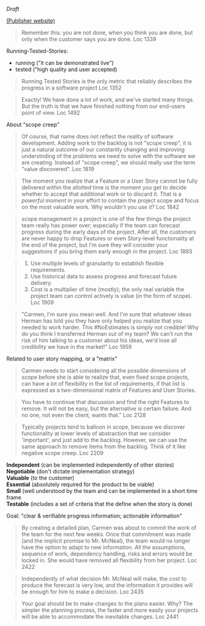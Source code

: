 *Draft*


[(Publisher website)](http://noestimatesbook.com)


> Remember this: you are not done, when you think you are done, but only when the
> customer says you are done. Loc 1339


Running-Tested-Stories:
  - running ("it can be demonstrated live")
  - tested ("high quality and user accepted)


> Running Tested Stories is the only metric that reliably describes the progress
> in a software project Loc 1352


> Exactly! We have done a lot of work, and we've started many things. But the
> truth is that we have finished nothing from our end-users point of view.
> Loc 1492


About "scope creep"
> Of course, that name does not reflect the reality of software development.
> Adding work to the backlog is not "scope creep", it is just a natural outcome
> of our constantly changing and improving understnding of the problems we need
> to solve with the software we are creating. Instead of "scope creep", we
> should really use the term "value discovered". Loc 1819


> The moment you realize that a Feature or a User Story cannot be fully
> delivered within the allotted time is the moment you get to decide whether to
> accept that additional work or to discard it. That is a *powerful moment* in
> your effort to contain the project scope and focus on the most valuable work.
> Why wouldn't you *use it*? Loc 1842


> scope management in a project is one of the few things the project team really
> has power over; especially if the team can forecast progress during the early
> days of the project. After all, the customers are never happy to drop Features
> or even Story-level functionality at the end of the project, but I'm sure they
> will consider your suggestions if you bring them early enough in the project.
> Loc 1893


> 1. Use multiple levels of granularity to establish flexible requirements.
> 2. Use historical data to assess progress and forecast future delivery.
> 3. Cost is a multiplier of time (mostly); the only real variable the project
>    team can control actively is value (in the form of scope).
> Loc 1909


> "Carmen, I'm sure you mean well. And I'm sure that whatever ideas Herman has
> told you they have only helped you realize that you needed to work harder.
> This #NoEstimates is simply not credible! Why do you think I transferred
> Herman out of my team? We can't run the risk of him talking to a customer
> about his ideas, we'd lose all credibility we have in the market!"
> Loc 1959

Related to user story mapping, or a "matrix"
> Carmen needs to start considering all the possible dimensions of scope before
> she is able to realize that, even fixed scope projects, can have a lot of
> flexibility in the list of requirements, if that list is expressed as a
> two-dimensional matrix of Features and User Stories.


> You have to continue that discussion and find the right Features to remove. It
> will not be easy, but the alternative is certain failure. And no one, not even
> the client, wants that." Loc 2128


> Typically projects tend to balloon in scope, because we discover functionality
> at lower levels of abstraction that we consider 'important', and just add to
> the backlog. However, we can use the same approach to remove items from the
> backlog. Think of it like negative scope creep. Loc 2209

**Independent** (can be implemented independently of other stories)  
**Negotiable** (don't dictate implementation strategy)  
**Valuable** (to the customer)  
**Essential** (absolutely required for the product to be viable)  
**Small** (well understood by the team and can be implemented in a short time
frame  
**Testable** (includes a set of criteria that the define when the story is done)  


Goal: "clear & verifiable progress information; actionable information"


> By creating a detailed plan, Carmen was about to commit the work of the team
> for the next few weeks. Once that commitment was made (and the implicit
> promise to Mr. McNeal), the team would no longer have the option to adapt to
> new information. All the assumptions, sequence of work, dependency handling,
> risks and errors would be locked in. She would have removed all flexibility
> from her project. Loc 2422


> Independently of what decision Mr. McNeal will make, the cost to produce the
> forecast is very low, and the information it provides will be enough for him
> to make a decision. Loc 2435


> Your goal should be to make changes to the plans easier. Why? The simpler the
> planning process, the faster and more easily your projects will be able to
> accommodate the inevitable changes. Loc 2441
